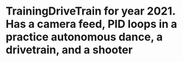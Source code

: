 # TrainingDriveTrain for year 2021. Has a camera feed, PID loops in a practice autonomous dance, a drivetrain, and a shooter
